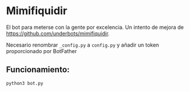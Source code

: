 # Mimifiquidir
El bot para meterse con la gente por excelencia. Un intento de mejora de https://github.com/underbots/mimifiquidir.

Necesario renombrar `_config.py` a `config.py` y añadir un token proporcionado por BotFather

## Funcionamiento:
```
python3 bot.py
```
